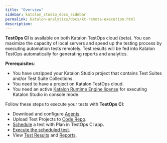 ```yaml
---
title: "Overview" 
sidebar: katalon_studio_docs_sidebar
permalink: katalon-analytics/docs/kt-remote-execution.html 
description: 
---
```

**TestOps CI** is available on both Katalon TestOps cloud (beta). You can maximize the capacity of local servers and speed up the testing process by executing automation tests remotely. Test results will be fed into Katalon TestOps automatically for generating reports and analytics.

**Prerequisites**:

* You have unzipped your Katalon Studio project that contains Test Suites and/or Test Suite Collections.
* You need to have a project on Katalon TestOps cloud.
* You need an active [Katalon Runtime Engine license](https://docs.katalon.com/katalon-studio/docs/intro-RE.html#license) for executing Katalon Studio in console mode.

Follow these steps to execute your tests with **TestOps CI**:

* Download and configure [Agents](https://docs.katalon.com/katalon-analytics/docs/agents.html).
* Upload Test Projects to [Code Repo](https://docs.katalon.com/katalon-analytics/docs/code-repo.html).
* [Schedule](https://docs.katalon.com/katalon-analytics/docs/kt-scheduler.html) a test with Plan in TestOps CI app.
* [Execute the scheduled test](https://docs.katalon.com/katalon-analytics/docs/grid-local-agents.html).
* View [Test Results](https://docs.katalon.com/katalon-analytics/docs/project-management-view-reports.html) and [Reports](https://docs.katalon.com/katalon-analytics/docs/project-management-view-details.html).
